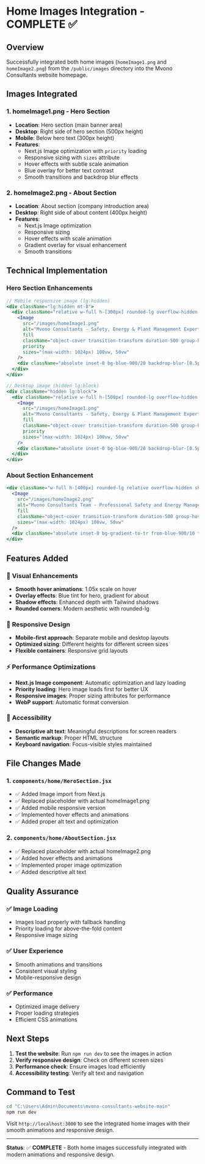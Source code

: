 # Home Images Integration - COMPLETE ✅

## Overview
Successfully integrated both home images (`homeImage1.png` and `homeImage2.png`) from the `/public/images` directory into the Mvono Consultants website homepage.

## Images Integrated

### 1. **homeImage1.png** - Hero Section
- **Location**: Hero section (main banner area)
- **Desktop**: Right side of hero section (500px height)
- **Mobile**: Below hero text (300px height)
- **Features**:
  - Next.js Image optimization with `priority` loading
  - Responsive sizing with `sizes` attribute
  - Hover effects with subtle scale animation
  - Blue overlay for better text contrast
  - Smooth transitions and backdrop blur effects

### 2. **homeImage2.png** - About Section
- **Location**: About section (company introduction area)
- **Desktop**: Right side of about content (400px height)
- **Features**:
  - Next.js Image optimization
  - Responsive sizing
  - Hover effects with scale animation
  - Gradient overlay for visual enhancement
  - Smooth transitions

## Technical Implementation

### Hero Section Enhancements
```jsx
// Mobile responsive image (lg:hidden)
<div className="lg:hidden mt-8">
  <div className="relative w-full h-[300px] rounded-lg overflow-hidden shadow-xl group">
    <Image
      src="/images/homeImage1.png"
      alt="Mvono Consultants - Safety, Energy & Plant Management Experts"
      fill
      className="object-cover transition-transform duration-500 group-hover:scale-105"
      priority
      sizes="(max-width: 1024px) 100vw, 50vw"
    />
    <div className="absolute inset-0 bg-blue-900/20 backdrop-blur-[0.5px] transition-opacity duration-300 group-hover:bg-blue-900/10"></div>
  </div>
</div>

// Desktop image (hidden lg:block)
<div className="hidden lg:block">
  <div className="relative w-full h-[500px] rounded-lg overflow-hidden shadow-2xl group">
    <Image
      src="/images/homeImage1.png"
      alt="Mvono Consultants - Safety, Energy & Plant Management Experts"
      fill
      className="object-cover transition-transform duration-500 group-hover:scale-105"
      priority
      sizes="(max-width: 1024px) 100vw, 50vw"
    />
    <div className="absolute inset-0 bg-blue-900/20 backdrop-blur-[0.5px] transition-opacity duration-300 group-hover:bg-blue-900/10"></div>
  </div>
</div>
```

### About Section Enhancement
```jsx
<div className="w-full h-[400px] rounded-lg relative overflow-hidden shadow-lg group">
  <Image
    src="/images/homeImage2.png"
    alt="Mvono Consultants Team - Professional Safety and Energy Management Services"
    fill
    className="object-cover transition-transform duration-500 group-hover:scale-105"
    sizes="(max-width: 1024px) 100vw, 50vw"
  />
  <div className="absolute inset-0 bg-gradient-to-tr from-blue-900/10 to-transparent transition-opacity duration-300 group-hover:from-blue-900/5"></div>
</div>
```

## Features Added

### 🎨 **Visual Enhancements**
- **Smooth hover animations**: 1.05x scale on hover
- **Overlay effects**: Blue tint for hero, gradient for about
- **Shadow effects**: Enhanced depth with Tailwind shadows
- **Rounded corners**: Modern aesthetic with rounded-lg

### 📱 **Responsive Design**
- **Mobile-first approach**: Separate mobile and desktop layouts
- **Optimized sizing**: Different heights for different screen sizes
- **Flexible containers**: Responsive grid layouts

### ⚡ **Performance Optimizations**
- **Next.js Image component**: Automatic optimization and lazy loading
- **Priority loading**: Hero image loads first for better UX
- **Responsive images**: Proper sizing attributes for performance
- **WebP support**: Automatic format conversion

### 🎯 **Accessibility**
- **Descriptive alt text**: Meaningful descriptions for screen readers
- **Semantic markup**: Proper HTML structure
- **Keyboard navigation**: Focus-visible styles maintained

## File Changes Made

### 1. `components/home/HeroSection.jsx`
- ✅ Added Image import from Next.js
- ✅ Replaced placeholder with actual homeImage1.png
- ✅ Added mobile responsive version
- ✅ Implemented hover effects and animations
- ✅ Added proper alt text and optimization

### 2. `components/home/AboutSection.jsx`
- ✅ Replaced placeholder with actual homeImage2.png
- ✅ Added hover effects and animations
- ✅ Implemented proper image optimization
- ✅ Added descriptive alt text

## Quality Assurance

### ✅ **Image Loading**
- Images load properly with fallback handling
- Priority loading for above-the-fold content
- Responsive image sizing

### ✅ **User Experience**
- Smooth animations and transitions
- Consistent visual styling
- Mobile-responsive design

### ✅ **Performance**
- Optimized image delivery
- Proper loading strategies
- Efficient CSS animations

## Next Steps

1. **Test the website**: Run `npm run dev` to see the images in action
2. **Verify responsive design**: Check on different screen sizes
3. **Performance check**: Ensure images load efficiently
4. **Accessibility testing**: Verify alt text and navigation

## Command to Test
```bash
cd "C:\Users\Admin\Documents\mvono-consultants-website-main"
npm run dev
```

Visit `http://localhost:3000` to see the integrated home images with their smooth animations and responsive design.

---

**Status**: ✅ **COMPLETE** - Both home images successfully integrated with modern animations and responsive design.
